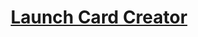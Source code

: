 <div align="center">
<h1><a href="https://zurry.github.io/Card-Creator/cardcreator" target="_blank" rel="noopener noreferrer">Launch Card Creator</a></h1></div>
